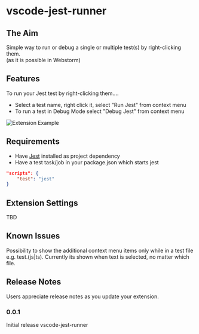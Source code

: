 # vscode-jest-runner

## The Aim

Simple way to run or debug a single or multiple test(s) by right-clicking them.  
(as it is possible in Webstorm)

## Features

To run your Jest test by right-clicking them....  
- Select a test name, right click it, select "Run Jest" from context menu 
- To run a test in Debug Mode select "Debug Jest" from context menu
    
![Extension Example](https://github.com/firsttris/vscode-jest/raw/master/public/vscode-jest.gif)

## Requirements

- Have [Jest](https://github.com/facebook/jest) installed as project dependency
- Have a test task/job in your package.json which starts jest
```json
"scripts": {
    "test": "jest"
}
```

## Extension Settings

TBD

## Known Issues

Possibility to show the additional context menu items only while in a test file e.g. test.(js|ts).
Currently its shown when text is selected, no matter which file.

## Release Notes

Users appreciate release notes as you update your extension.

### 0.0.1

Initial release vscode-jest-runner
